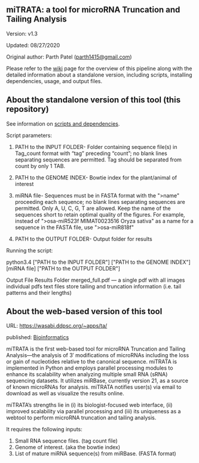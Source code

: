 miTRATA: a tool for microRNA Truncation and Tailing Analysis
-----

Version: v1.3 

Updated: 08/27/2020  

Original author: Parth Patel (parth1415@gmail.com) 

Please refer to the [wiki](https://github.com/pupatel/miTRATA/wiki) page for the overview of this pipeline along with the detailed information about a standalone version, including scripts, installing dependencies, usage, and output files.


About the standalone version of this tool (this repository)
--

See information on [scripts and dependencies](https://github.com/pupatel/miTRATA/wiki/Scripts-and-Dependencies).

Script parameters:

1. PATH to the INPUT FOLDER- Folder containing sequence file(s) in Tag_count format with “tag” preceding “count”; no blank lines separating sequences are permitted. Tag should be separated from count by only 1 TAB.

2. PATH to the GENOME INDEX- Bowtie index for the plant/animal of interest

3. miRNA file- Sequences must be in FASTA format with the ">name" proceeding each sequence; no blank lines separating sequences are permitted. Only A, U, C, G, T are allowed. Keep the name of the sequences short to retain optimal quality of the figures. For example, instead of ">osa-miR523f MIMAT0023516 Oryza sativa" as a name for a sequence in the FASTA file, use ">osa-miR818f"

4. PATH to the OUTPUT FOLDER- Output folder for results

Running the script:

python3.4 ["PATH to the INPUT FOLDER"] ["PATH to the GENOME INDEX"] [miRNA file] ["PATH to the OUTPUT FOLDER"]

Output File
Results Folder
merged_full.pdf — a single pdf with all images
individual pdfs
text files store tailing and truncation information (i.e. tail patterns and their lengths)


About the web-based version of this tool 
--

URL:  https://wasabi.ddpsc.org/~apps/ta/

published: [Bioinformatics](https://academic.oup.com/bioinformatics/article/32/3/450/1743711) 

miTRATA is the first web-based tool for microRNA Truncation and Tailing Analysis—the analysis of 3′ modifications of microRNAs including the loss or gain of nucleotides relative to the canonical sequence. miTRATA is implemented in Python and employs parallel processing modules to enhance its scalability when analyzing multiple small RNA (sRNA) sequencing datasets. It utilizes miRBase, currently version 21, as a source of known microRNAs for analysis. miTRATA notifies user(s) via email to download as well as visualize the results online. 

miTRATA’s strengths lie in (i) its biologist-focused web interface, (ii) improved scalability via parallel processing and (iii) its uniqueness as a webtool to perform microRNA truncation and tailing analysis.

It requires the following inputs:
1. Small RNA sequence files. (tag count file)
2. Genome of interest. (aka the bowtie index)
3. List of mature miRNA sequence(s) from miRBase. (FASTA format)
